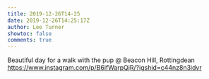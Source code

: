 ```yaml
---
title: 2019-12-26T14-25
date: 2019-12-26T14:25:17Z
author: Lee Turner
showtoc: false
comments: true
---
```


Beautiful day for a walk with the pup @ Beacon Hill, Rottingdean https://www.instagram.com/p/B6ifWarpQjR/?igshid=c44nz8n3idvr

